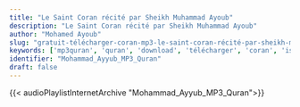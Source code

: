 ```yaml
---
title: "Le Saint Coran récité par Sheikh Muhammad Ayoub"
description: "Le Saint Coran récité par Sheikh Muhammad Ayoub"
author: "Mohamed Ayoub"
slug: "gratuit-télécharger-coran-mp3-le-saint-coran-récité-par-sheikh-muhammad-ayoub"
keywords: ['mp3quran', 'quran', 'download', 'télécharger', 'coran', 'islam', 'Mohammad', 'Ayyub', 'ayub', 'ayyoub', 'ayoub', 'محمد', 'أيوب', 'بن', 'محمد', 'يوسف', 'قرآن', 'مصحف', 'مرتل', 'مجود', 'القرآن', 'الكريم', 'المصحف', 'المرتل', 'المجود', 'إسلام', 'تحميل']
identifier: "Mohammad_Ayyub_MP3_Quran"
draft: false
---
```


{{< audioPlaylistInternetArchive "Mohammad_Ayyub_MP3_Quran">}}
